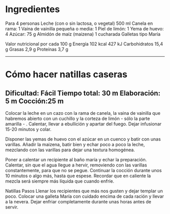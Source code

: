 # Ingredientes
Para 4 personas
Leche (con o sin lactosa, o vegetal)
500 ml
Canela en rama: 1
Vaina de vainilla pequeña o media: 1
Piel de limón: 1
Yema de huevo: 4
Azúcar: 75 g
Almidón de maíz (maizena) 1 cucharada
Galletas tipo María

Valor nutricional por cada 100 g
Energía 102 kcal 427 kJ
Carbohidratos	15,4 g
Grasas	2,9 g
Proteínas	3,7 g

---

# Cómo hacer natillas caseras
Dificultad: Fácil
Tiempo total: 30 m
Elaboración: 5 m
Cocción:25 m
---
Colocar la leche en un cazo con la rama de canela, la vaina de vainilla que habremos abierto con un cuchillo y la corteza de limón - sólo la parte amarilla - . Calentar, llevar a ebullición y apartar del fuego. Dejar infusionar 15-20 minutos y colar.

Disponer las yemas de huevo con el azúcar en un cuenco y batir con unas varillas. Añadir la maizena, batir bien y echar poco a poco la leche, mezclando con las varillas para dejar una textura homogénea.

Poner a calentar un recipiente al baño maría y echar la preparación. Calentar, sin que el agua llegue a hervir, removiendo con las varillas constantemente, para que no se pegue. Continuar la cocción durante unos 10 minutos o algo más, hasta que espese. Recordar que en caliente la mezcla será siempre más líquida que cuando enfríe.

Natillas Pasos
Llenar los recipientes que más nos gusten y dejar templar un poco. Colocar una galleta María con cuidado encima de cada ración y llevar a la nevera. Dejar enfriar completamente durante unas horas antes de servir.
